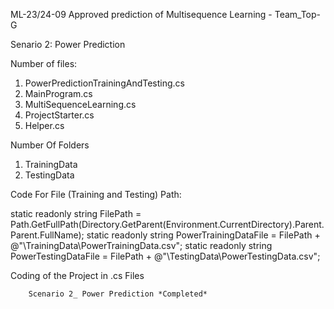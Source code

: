 ML-23/24-09 Approved prediction of Multisequence Learning - Team_Top-G

Senario 2: Power Prediction

Number of files: 

1. PowerPredictionTrainingAndTesting.cs
2. MainProgram.cs
3. MultiSequenceLearning.cs
4. ProjectStarter.cs
5. Helper.cs

Number Of Folders

1. TrainingData
2. TestingData

Code For File (Training and Testing) Path:

static readonly string FilePath = Path.GetFullPath(Directory.GetParent(Environment.CurrentDirectory).Parent.Parent.FullName);
static readonly string PowerTrainingDataFile = FilePath + @"\TrainingData\PowerTrainingData.csv";
static readonly string PowerTestingDataFile = FilePath + @"\TestingData\PowerTestingData.csv";

Coding of the Project in .cs Files

        Scenario 2_ Power Prediction *Completed*